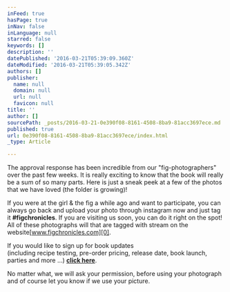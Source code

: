 ```yaml
---
inFeed: true
hasPage: true
inNav: false
inLanguage: null
starred: false
keywords: []
description: ''
datePublished: '2016-03-21T05:39:09.360Z'
dateModified: '2016-03-21T05:39:05.342Z'
authors: []
publisher:
  name: null
  domain: null
  url: null
  favicon: null
title: ''
author: []
sourcePath: _posts/2016-03-21-0e390f08-8161-4508-8ba9-81acc3697ece.md
published: true
url: 0e390f08-8161-4508-8ba9-81acc3697ece/index.html
_type: Article

---
```

The approval response has been incredible from our "fig-photographers" over the past few weeks. It is really exciting to know that the book will really be a sum of so many parts. Here is just a sneak peek at a few of the photos that we have loved (the folder is growing)!

If you were at the girl & the fig a while ago and want to participate, you can always go back and upload your photo through instagram now and just tag it **\#figchronicles**. If you are visiting us soon, you can do it right on the spot! All of these photographs will that are tagged with stream on the website[www.figchronicles.com][0].

If you would like to sign up for book updates  
(including recipe testing, pre-order pricing, release date, book launch, parties and more ...) **[click here][1]**.

No matter what, we will ask your permission, before using your photograph and of course let you know if we use your picture.

[0]: http://www.figchronicles.com/
[1]: http://www.figchronicles.com/#!contact/c24vq